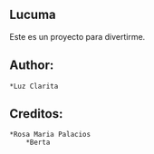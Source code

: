 Lucuma
------

Este es un proyecto para divertirme.

Author:
-------
    *Luz Clarita

Creditos:
---------
	*Rosa Maria Palacios
		*Berta